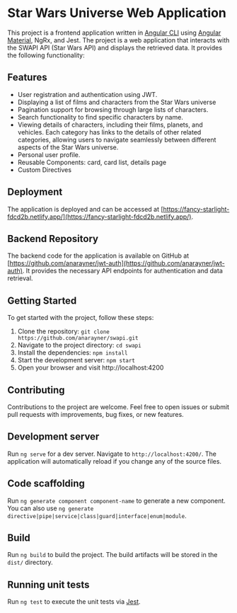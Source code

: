 # Star Wars Universe Web Application

This project is a frontend application written in [Angular CLI](https://github.com/angular/angular-cli) using [Angular Material](https://material.angular.io/), NgRx, and Jest.
The project is a web application that interacts with the SWAPI API (Star Wars API) and displays the retrieved data. It provides the following functionality:

## Features

- User registration and authentication using JWT.
- Displaying a list of films and characters from the Star Wars universe
- Pagination support for browsing through large lists of characters.
- Search functionality to find specific characters by name.
- Viewing details of characters, including their films, planets, and vehicles. Each category has links to the details of other related categories, allowing users to navigate seamlessly between different aspects of the Star Wars universe.
- Personal user profile.
- Reusable Components: card, card list, details page
- Custom Directives

## Deployment

The application is deployed and can be accessed at [https://fancy-starlight-fdcd2b.netlify.app/](https://fancy-starlight-fdcd2b.netlify.app/).

## Backend Repository

The backend code for the application is available on GitHub at [https://github.com/anarayner/jwt-auth](https://github.com/anarayner/jwt-auth). It provides the necessary API endpoints for authentication and data retrieval.

## Getting Started
To get started with the project, follow these steps:

1. Clone the repository: `git clone https://github.com/anarayner/swapi.git`
2. Navigate to the project directory: `cd swapi`
3. Install the dependencies: `npm install`
4. Start the development server: `npm start`
5. Open your browser and visit http://localhost:4200


## Contributing
Contributions to the project are welcome. Feel free to open issues or submit pull requests with improvements, bug fixes, or new features.
## Development server

Run `ng serve` for a dev server. Navigate to `http://localhost:4200/`. The application will automatically reload if you change any of the source files.

## Code scaffolding

Run `ng generate component component-name` to generate a new component. You can also use `ng generate directive|pipe|service|class|guard|interface|enum|module`.

## Build

Run `ng build` to build the project. The build artifacts will be stored in the `dist/` directory.

## Running unit tests

Run `ng test` to execute the unit tests via [Jest](https://jestjs.io/).
